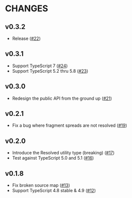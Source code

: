 # CHANGES

## v0.3.2

- Release ([#22](https://github.com/ykiu/gql-in-ts/pull/22))


## v0.3.1

- Support TypeScript 7 ([#24](https://github.com/ykiu/gql-in-ts/pull/24))
- Support TypeScript 5.2 thru 5.8 ([#23](https://github.com/ykiu/gql-in-ts/pull/23))

## v0.3.0

- Redesign the public API from the ground up ([#21](https://github.com/ykiu/gql-in-ts/pull/21))

## v0.2.1

- Fix a bug where fragment spreads are not resolved ([#19](https://github.com/ykiu/gql-in-ts/pull/19))

## v0.2.0

- Introduce the Resolved utility type (breaking) ([#17](https://github.com/ykiu/gql-in-ts/pull/17))
- Test against TypeScript 5.0 and 5.1 ([#16](https://github.com/ykiu/gql-in-ts/pull/16))

## v0.1.8

- Fix broken source map ([#13](https://github.com/ykiu/gql-in-ts/pull/13))
- Support TypeScript 4.8 stable & 4.9 ([#12](https://github.com/ykiu/gql-in-ts/pull/12))
